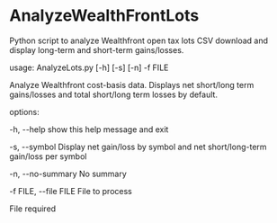 # AnalyzeWealthFrontLots
Python script to analyze Wealthfront open tax lots CSV download and display long-term and short-term gains/losses.

usage: AnalyzeLots.py [-h] [-s] [-n] -f FILE

Analyze Wealthfront cost-basis data. Displays net short/long term gains/losses and total short/long term losses by default.

options:

  -h, --help            show this help message and exit
  
  -s, --symbol          Display net gain/loss by symbol and net short/long-term gain/loss per symbol

  -n, --no-summary      No summary
  
  -f FILE, --file FILE  File to process

File required
